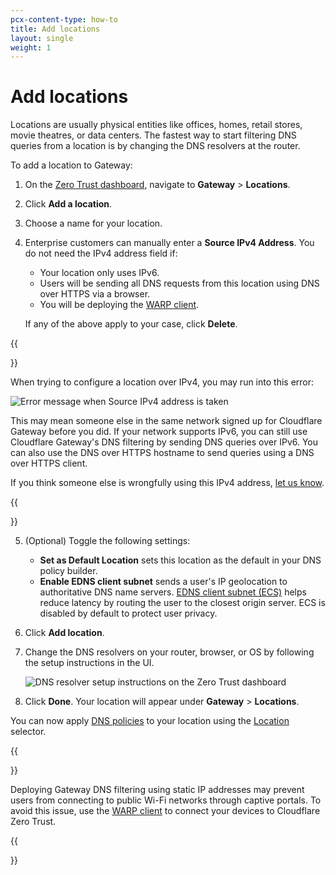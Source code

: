 ```yaml
---
pcx-content-type: how-to
title: Add locations
layout: single
weight: 1
---
```


# Add locations

Locations are usually physical entities like offices, homes, retail stores, movie theatres, or data centers. The fastest way to start filtering DNS queries from a location is by changing the DNS resolvers at the router.

To add a location to Gateway:

1. On the [Zero Trust dashboard](https://dash.teams.cloudflare.com), navigate to **Gateway** > **Locations**.

2. Click **Add a location**.

3. Choose a name for your location.

4. Enterprise customers can manually enter a **Source IPv4 Address**. You do not need the IPv4 address field if:

    - Your location only uses IPv6.
    - Users will be sending all DNS requests from this location using DNS over HTTPS via a browser.
    - You will be deploying the [WARP client](/cloudflare-one/connections/connect-devices/warp/).

    If any of the above apply to your case, click **Delete**.

{{<Aside type="note" header="Your IPv4 address is taken">}}

When trying to configure a location over IPv4, you may run into this error:

![Error message when Source IPv4 address is taken](/cloudflare-one/static/documentation/policies/source-ip-taken.png)

This may mean someone else in the same network signed up for Cloudflare Gateway before you did. If your network supports IPv6, you can still use Cloudflare Gateway's DNS filtering by sending DNS queries over IPv6. You can also use the DNS over HTTPS hostname to send queries using a DNS over HTTPS client.

If you think someone else is wrongfully using this IPv4 address, [let us know](https://forms.gle/o9dLMjmCg6QtaDJ88).

{{</Aside>}}

5. (Optional) Toggle the following settings:
    - **Set as Default Location** sets this location as the default in your DNS policy builder.
    - **Enable EDNS client subnet** sends a user's IP geolocation to authoritative DNS name servers. [EDNS client subnet (ECS)](https://en.wikipedia.org/wiki/EDNS_Client_Subnet) helps reduce latency by routing the user to the closest origin server. ECS is disabled by default to protect user privacy.

6. Click **Add location**.

7. Change the DNS resolvers on your router, browser, or OS by following the setup instructions in the UI.

    ![DNS resolver setup instructions on the Zero Trust dashboard](/cloudflare-one/static/documentation/policies/location-setup-instructions.png)

8. Click **Done**. Your location will appear under **Gateway** > **Locations**.

You can now apply [DNS policies](/cloudflare-one/policies/filtering/dns-policies/) to your location using the [Location](/cloudflare-one/policies/filtering/dns-policies/#location) selector.

{{<Aside type="Warning" header="Warning">}}

Deploying Gateway DNS filtering using static IP addresses may prevent users from connecting to public Wi-Fi networks through captive portals. To avoid this issue, use the [WARP client](/cloudflare-one/connections/connect-devices/warp/) to connect your devices to Cloudflare Zero Trust.

{{</Aside>}}
